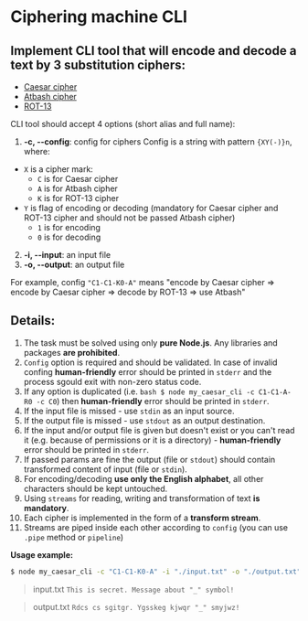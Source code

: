 # Ciphering machine CLI

## Implement CLI tool that will encode and decode a text by 3 substitution ciphers:
* [Caesar cipher](https://en.wikipedia.org/wiki/Caesar_cipher)
* [Atbash cipher](https://en.wikipedia.org/wiki/Atbash)
* [ROT-13](https://en.wikipedia.org/wiki/ROT13)

CLI tool should accept 4 options (short alias and full name):

1.  **-c, --config**: config for ciphers
Config is a string with pattern `{XY(-)}n`, where:
  * `X` is a cipher mark:
    * `C` is for Caesar cipher
    * `A` is for Atbash cipher
    * `К` is for ROT-13 cipher
  * `Y` is flag of encoding or decoding (mandatory for Caesar cipher and ROT-13 cipher and should not be passed Atbash cipher)
    * `1` is for encoding
    * `0` is for decoding
2.  **-i, --input**: an input file
3.  **-o, --output**: an output file

For example, config `"C1-C1-K0-A"` means "encode by Caesar cipher => encode by Caesar cipher => decode by ROT-13 => use Atbash"

## Details:

1. The task must be solved using only **pure Node.js**. Any libraries and packages **are prohibited**.
2. `Config` option is required and should be validated. In case of invalid confing **human-friendly** error should be printed in `stderr` and the process sgould exit with non-zero status code.
3. If any option is duplicated (i.e. `bash $ node my_caesar_cli -c C1-C1-A-R0 -c C0`) then **human-friendly** error should be printed in `stderr`.
4. If the input file is missed - use `stdin` as an input source.
5. If the output file is missed - use `stdout` as an output destination.
6. If the input and/or output file is given but doesn't exist or you can't read it (e.g. because of permissions or it is a directory) - **human-friendly** error should be printed in `stderr`.
7. If passed params are fine the output (file or `stdout`) should contain transformed content of input (file or `stdin`).
8. For encoding/decoding **use only the English alphabet**, all other characters should be kept untouched.
9. Using `streams` for reading, writing and transformation of text **is mandatory**.
10. Each cipher is implemented in the form of a **transform stream**.
11. Streams are piped inside each other according to `config` (you can use `.pipe` method or `pipeline`)

**Usage example:**  

```bash
$ node my_caesar_cli -c "C1-C1-K0-A" -i "./input.txt" -o "./output.txt"
```

> input.txt
> `This is secret. Message about "_" symbol!`

> output.txt
> `Rdcs cs sgitgr. Ygsskeg kjwqr "_" smyjwz!`
